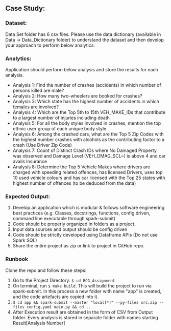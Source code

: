 ## Case Study:
### Dataset:
Data Set folder has 6 csv files. Please use the data dictionary (available in Data -> Data_Dictionary folder) to understand the dataset and then develop your approach to perform below analytics.

### Analytics: 
Application should perform below analysis and store the results for each analysis.
* Analysis 1: Find the number of crashes (accidents) in which number of persons killed are male?
* Analysis 2: How many two-wheelers are booked for crashes? 
* Analysis 3: Which state has the highest number of accidents in which females are involved? 
* Analysis 4: Which are the Top 5th to 15th VEH_MAKE_IDs that contribute to a largest number of injuries including death
* Analysis 5: For all the body styles involved in crashes, mention the top ethnic user group of each unique body style  
* Analysis 6: Among the crashed cars, what are the Top 5 Zip Codes with the highest number crashes with alcohols as the contributing factor to a crash (Use Driver Zip Code)
* Analysis 7: Count of Distinct Crash IDs where No Damaged Property was observed and Damage Level (VEH_DMAG_SCL~) is above 4 and car avails Insurance
* Analysis 8: Determine the Top 5 Vehicle Makes where drivers are charged with speeding related offences, has licensed Drivers, uses top 10 used vehicle colours and has car licensed with the Top 25 states with highest number of offences (to be deduced from the data)

### Expected Output:
1. Develop an application which is modular & follows software engineering best practices (e.g. Classes, docstrings, functions, config driven, command line executable through spark-submit)
2. Code should be properly organized in folders as a project.
3. Input data sources and output should be config driven
4. Code should be strictly developed using Dataframe APIs (Do not use Spark SQL)
5. Share the entire project as zip or link to project in GitHub repo.

### Runbook
Clone the repo and follow these steps:
1. Go to the Project Directory: `$ cd BCG_Assignment`
2. On terminal, run `$ make build`. This will build the project to run via spark-submit. In this process a new folder with 
   name "app" is created, and the code artefacts are copied into it.
3. `$ cd app && spark-submit --master "local[*]" --py-files src.zip --files config.yaml main.py && cd ..`
4. After Execution result are obtained in the form of CSV from Output folder. Every analysis is stored in separate folder with names starting Result[Analysis Number]